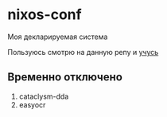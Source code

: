 # nixos-conf

Моя декларируемая система

Пользуюсь смотрю на данную репу и [учусь](https://github.com/ryan4yin/nix-config/tree/main)

## Временно отключено

1. cataclysm-dda
2. easyocr
